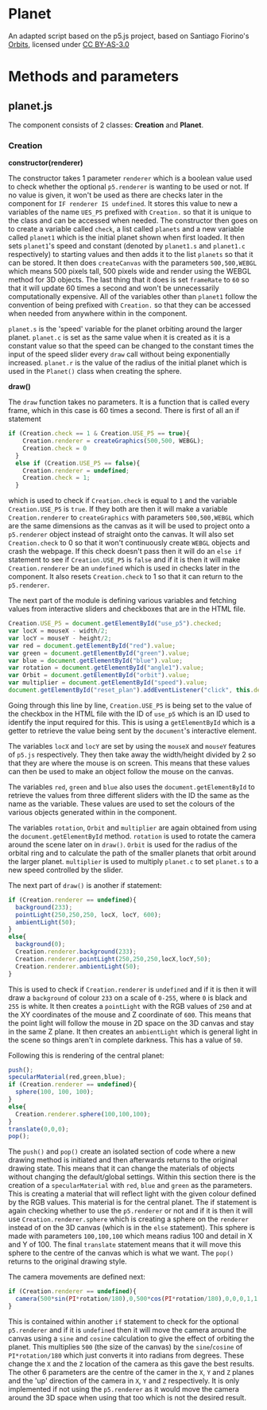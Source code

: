# Planet
An adapted script based on the p5.js project, based on Santiago Fiorino's [Orbits](https://www.openprocessing.org/sketch/567018), licensed under [CC BY-AS-3.0](https://creativecommons.org/licenses/by-sa/3.0/)

# Methods and parameters
## planet.js
The component consists of 2 classes: **Creation** and **Planet**.
### Creation
**constructor(renderer)**

The constructor takes 1 parameter `renderer` which is a boolean value used to check whether the optional `p5.renderer` is wanting to be used or not. If no value is given, it won't be used as there are checks later in the component for `IF renderer IS undefined`. It stores this value to new a variables of the name `UES_P5` prefixed with `Creation.` so that it is unique to the class and can be accessed when needed. The constructor then goes on to create a variable called `check`, a list called `planets` and a new variable called `planet1` which is the initial planet shown when first loaded. It then sets `planet1`'s speed and constant (denoted by `planet1.s` and `planet1.c` respectively) to starting values and then adds it to the list `planets` so that it can be stored. It then does `createCanvas` with the parameters `500,500,WEBGL` which means 500 pixels tall, 500 pixels wide and render using the WEBGL method for 3D objects. The last thing that it does is set `frameRate` to `60` so that it will update 60 times a second and won't be unnecessarily computationally expensive. All of the variables other than `planet1` follow the convention of being prefixed with `Creation.` so that they can be accessed when needed from anywhere within in the component.

`planet.s` is the 'speed' variable for the planet orbiting around the larger planet. `planet.c` is set as the same value when it is created as it is a constant value so that the speed can be changed to the constant times the input of the speed slider every `draw` call without being exponentially increased. `planet.r` is the value of the radius of the initial planet which is used in the `Planet()` class when creating the sphere.

**draw()**

The `draw` function takes no parameters. It is a function that is called every frame, which in this case is 60 times a second. There is first of all an if statement
```javascript
if (Creation.check == 1 & Creation.USE_P5 == true){
    Creation.renderer = createGraphics(500,500, WEBGL);
    Creation.check = 0
  }
  else if (Creation.USE_P5 == false){
    Creation.renderer = undefined;
    Creation.check = 1;
  }
```
which is used to check if `Creation.check` is equal to `1` and the variable `Creation.USE_P5` is `true`. If they both are then it will make a variable `Creation.renderer` to `createGraphics` with parameters `500,500,WEBGL` which are the same dimensions as the canvas as it will be used to project onto a `p5.renderer` object instead of straight onto the canvas. It will also set `Creation.check` to 0 so that it won't continuously create `WEBGL` objects and crash the webpage. If this check doesn't pass then it will do an `else if` statement to see if `Creation.USE_P5` is `false` and if it is then it will make `Creation.renderer` be an `undefined` which is used in checks later in the component. It also resets `Creation.check` to 1 so that it can return to the `p5.renderer`.

The next part of the module is defining various variables and fetching values from interactive sliders and checkboxes that are in the HTML file.
```javascript
Creation.USE_P5 = document.getElementById("use_p5").checked;
var locX = mouseX - width/2;
var locY = mouseY - height/2;
var red = document.getElementById("red").value;
var green = document.getElementById("green").value;
var blue = document.getElementById("blue").value;
var rotation = document.getElementById("angle1").value;
var Orbit = document.getElementById("orbit").value;
var multiplier = document.getElementById("speed").value;
document.getElementById("reset_plan").addEventListener("click", this.despawn);
```
Going through this line by line, `Creation.USE_P5` is being set to the value of the checkbox in the HTML file with the ID of `use_p5` which is an ID used to identify the input required for this. This is using a `getElementById` which is a getter to retrieve the value being sent by the `document`'s interactive element.

The variables `locX` and `locY` are set by using the `mouseX` and `mouseY` features of `p5.js` respectively. They then take away the width/height divided by 2 so that they are where the mouse is on screen. This means that these values can then be used to make an object follow the mouse on the canvas.

The variables `red`, `green` and `blue` also uses the `document.getElementById` to retrieve the values from three different sliders with the ID the same as the name as the variable. These values are used to set the colours of the various objects generated within in the component.

The variables `rotation`, `Orbit` and `multiplier` are again obtained from using the `document.getElementById` method. `rotation` is used to rotate the camera around the scene later on in `draw()`. `Orbit` is used for the radius of the orbital ring and to calculate the path of the smaller planets that orbit around the larger planet. `multiplier` is used to multiply `planet.c` to set `planet.s` to a new speed controlled by the slider.

The next part of `draw()` is another if statement:
```javascript
if (Creation.renderer == undefined){
  background(233);
  pointLight(250,250,250, locX, locY, 600);
  ambientLight(50);
}
else{
  background(0);
  Creation.renderer.background(233);
  Creation.renderer.pointLight(250,250,250,locX,locY,50);
  Creation.renderer.ambientLight(50);
}
```

This is used to check if `Creation.renderer` is `undefined` and if it is then it will draw a `background` of colour `233` on a scale of `0-255`, where `0` is black and `255` is white. It then creates a `pointLight` with the RGB values of `250` and at the XY coordinates of the mouse and Z coordinate of `600`. This means that the point light will follow the mouse in 2D space on the 3D canvas and stay in the same Z plane. It then creates an `ambientLight` which is general light in the scene so things aren't in complete darkness. This has a value of `50`.

Following this is rendering of the central planet:
```javascript
push();
specularMaterial(red,green,blue);
if (Creation.renderer == undefined){
  sphere(100, 100, 100);
}
else{
  Creation.renderer.sphere(100,100,100);
}
translate(0,0,0);
pop();
```

The `push()` and `pop()` create an isolated section of code where a new drawing method is initiated and then afterwards returns to the original drawing state. This means that it can change the materials of objects without changing the default/global settings.  Within this section there is the creation of a `specularMaterial` with `red`, `blue` and `green` as the parameters. This is creating a material that will reflect light with the given colour defined by the RGB values. This material is for the central planet. The if statement is again checking whether to use the `p5.renderer` or not and if it is then it will use `Creation.renderer.sphere` which is creating a sphere on the `renderer` instead of on the 3D canvas (which is in the `else` statement). This sphere is made with parameters `100,100,100` which means radius 100 and detail in X and Y of 100. The final `translate` statement means that it will move this sphere to the centre of the canvas which is what we want. The `pop()` returns to the original drawing style.

The camera movements are defined next:
```javascript
if (Creation.renderer == undefined){
  camera(500*sin(PI*rotation/180),0,500*cos(PI*rotation/180),0,0,0,1,1,0);
}
```

This is contained within another `if` statement to check for the optional `p5.renderer` and if it is `undefined` then it will move the camera around the canvas using a `sine` and `cosine` calculation to give the effect of orbiting the planet. This multiplies `500` (the size of the canvas) by the `sine`/`cosine` of `PI*rotation/180` which just converts it into radians from degrees. These change the `X` and the `Z` location of the camera as this gave the best results. The other 6 parameters are the centre of the camer in the `X`, `Y` and `Z` planes and the 'up' direction of the camera in `X`, `Y` and `Z` respectively. It is only implemented if not using the `p5.renderer` as it would move the camera around the 3D space when using that too which is not the desired result.

